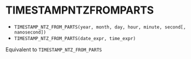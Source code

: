 # TIMESTAMPNTZFROMPARTS

- `TIMESTAMP_NTZ_FROM_PARTS(year, month, day, hour, minute, second[, nanosecond])`
- `TIMESTAMP_NTZ_FROM_PARTS(date_expr, time_expr)`

Equivalent to `TIMESTAMP_NTZ_FROM_PARTS`
